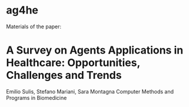 # ag4he 

Materials of the paper: 

# A Survey on Agents Applications in Healthcare: Opportunities, Challenges and Trends
Emilio Sulis, Stefano Mariani, Sara Montagna
Computer Methods and Programs in Biomedicine



